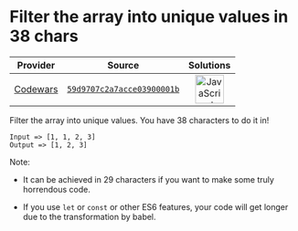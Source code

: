 [_metadata_:generated]: - "true"

# Filter the array into unique values in 38 chars

<!-- INFO TABLE BEGIN -->

| Provider                                        | Source                                                                               | Solutions                                                                                                                                                    |
| :---------------------------------------------: | :----------------------------------------------------------------------------------: | :----------------------------------------------------------------------------------------------------------------------------------------------------------: |
| [Codewars](../../../docs/providers/Codewars.md) | [`59d9707c2a7acce03900001b`](https://www.codewars.com/kata/59d9707c2a7acce03900001b) | [<img src="https://res.cloudinary.com/rascaltwo/image/upload/v1631924076/javascript_ehszr7.svg" alt="JavaScript" title="JavaScript" width="50" />](solve.js) |

<!-- INFO TABLE END -->

Filter the array into unique values. You have 38 characters to do it in!

```
Input => [1, 1, 2, 3]
Output => [1, 2, 3]
```

Note: 

- It can be achieved in 29 characters if you want to make some truly horrendous code. 

- If you use `let` or `const` or other ES6 features, your code will get longer due to the transformation by babel.
